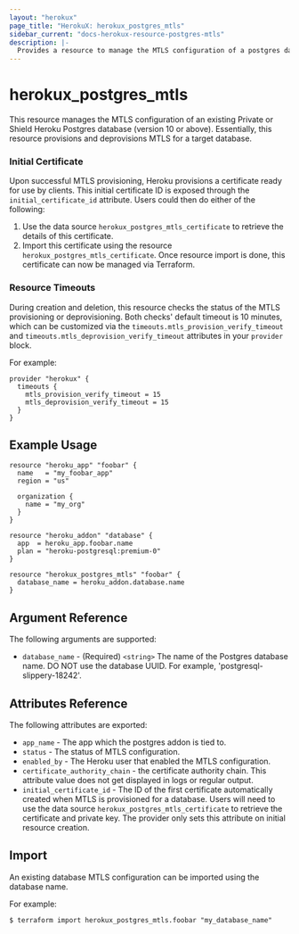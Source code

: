 ```yaml
---
layout: "herokux"
page_title: "HerokuX: herokux_postgres_mtls"
sidebar_current: "docs-herokux-resource-postgres-mtls"
description: |-
  Provides a resource to manage the MTLS configuration of a postgres database
---
```


# herokux\_postgres\_mtls

This resource manages the MTLS configuration of an existing Private or Shield Heroku Postgres database (version 10 or above).
Essentially, this resource provisions and deprovisions MTLS for a target database.

### Initial Certificate
Upon successful MTLS provisioning, Heroku provisions a certificate ready for use by clients.
This initial certificate ID is exposed through the `initial_certificate_id` attribute.
Users could then do either of the following:

1. Use the data source `herokux_postgres_mtls_certificate` to retrieve the details of this certificate.
1. Import this certificate using the resource `herokux_postgres_mtls_certificate`. Once resource import is done,
   this certificate can now be managed via Terraform.

### Resource Timeouts
During creation and deletion, this resource checks the status of the MTLS provisioning or deprovisioning.
Both checks' default timeout is 10 minutes, which can be customized
via the `timeouts.mtls_provision_verify_timeout` and `timeouts.mtls_deprovision_verify_timeout` attributes in your `provider` block.

For example:

```hcl-terraform
provider "herokux" {
  timeouts {
    mtls_provision_verify_timeout = 15
    mtls_deprovision_verify_timeout = 15
  }
}
```

## Example Usage

```hcl-terraform
resource "heroku_app" "foobar" {
  name   = "my_foobar_app"
  region = "us"

  organization {
    name = "my_org"
  }
}

resource "heroku_addon" "database" {
  app  = heroku_app.foobar.name
  plan = "heroku-postgresql:premium-0"
}

resource "herokux_postgres_mtls" "foobar" {
  database_name = heroku_addon.database.name
}
```

## Argument Reference

The following arguments are supported:

* `database_name` - (Required) `<string>` The name of the Postgres database name. DO NOT use the database UUID.
For example, 'postgresql-slippery-18242'.

## Attributes Reference

The following attributes are exported:

* `app_name` - The app which the postgres addon is tied to.
* `status` - The status of MTLS configuration.
* `enabled_by` - The Heroku user that enabled the MTLS configuration.
* `certificate_authority_chain` - the certificate authority chain. This attribute value does not get displayed in
logs or regular output.
* `initial_certificate_id` - The ID of the first certificate automatically created when MTLS is provisioned for a database.
Users will need to use the data source `herokux_postgres_mtls_certificate` to retrieve the certificate and private key.
The provider only sets this attribute on initial resource creation.

## Import

An existing database MTLS configuration can be imported using the database name.

For example:

```shell script
$ terraform import herokux_postgres_mtls.foobar "my_database_name"
```

